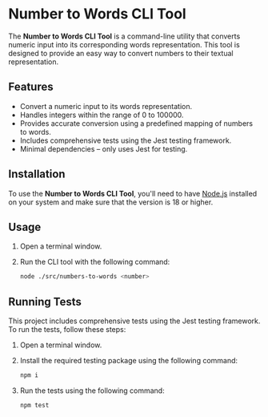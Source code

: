 # Number to Words CLI Tool

The **Number to Words CLI Tool** is a command-line utility that converts numeric input into its corresponding words representation. This tool is designed to provide an easy way to convert numbers to their textual representation.

## Features

- Convert a numeric input to its words representation.
- Handles integers within the range of 0 to 100000.
- Provides accurate conversion using a predefined mapping of numbers to words.
- Includes comprehensive tests using the Jest testing framework.
- Minimal dependencies – only uses Jest for testing.

## Installation

To use the **Number to Words CLI Tool**, you'll need to have [Node.js](https://nodejs.org/) installed on your system and make sure that the version is 18 or higher.

## Usage

1. Open a terminal window.
2. Run the CLI tool with the following command:

   ```sh
   node ./src/numbers-to-words <number>
   ```

## Running Tests

This project includes comprehensive tests using the Jest testing framework. To run the tests, follow these steps:

1. Open a terminal window.
2. Install the required testing package using the following command:

   ```sh
   npm i
   ```

3. Run the tests using the following command:

   ```sh
   npm test
   ```

